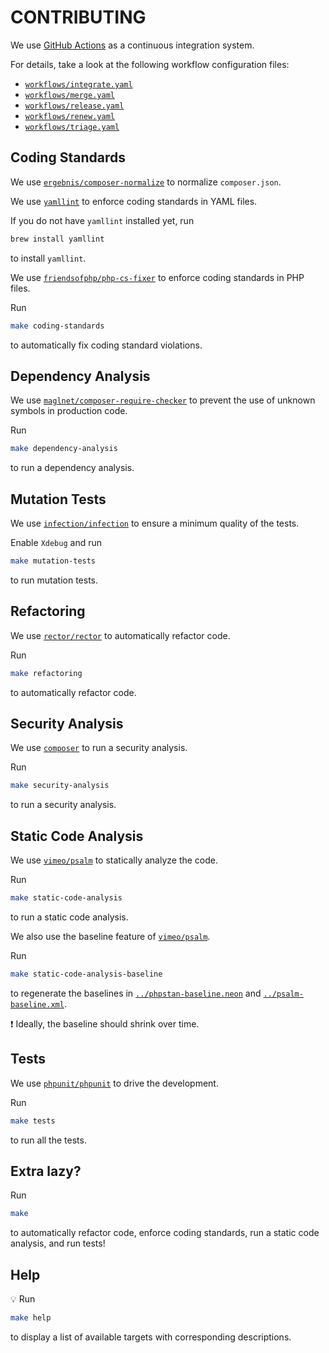 # CONTRIBUTING

We use [GitHub Actions](https://github.com/features/actions) as a continuous integration system.

For details, take a look at the following workflow configuration files:

- [`workflows/integrate.yaml`](workflows/integrate.yaml)
- [`workflows/merge.yaml`](workflows/merge.yaml)
- [`workflows/release.yaml`](workflows/release.yaml)
- [`workflows/renew.yaml`](workflows/renew.yaml)
- [`workflows/triage.yaml`](workflows/triage.yaml)

## Coding Standards

We use [`ergebnis/composer-normalize`](https://github.com/ergebnis/composer-normalize) to normalize `composer.json`.

We use [`yamllint`](https://github.com/adrienverge/yamllint) to enforce coding standards in YAML files.

If you do not have `yamllint` installed yet, run

```sh
brew install yamllint
```

to install `yamllint`.

We use [`friendsofphp/php-cs-fixer`](https://github.com/FriendsOfPHP/PHP-CS-Fixer) to enforce coding standards in PHP files.

Run

```sh
make coding-standards
```

to automatically fix coding standard violations.

## Dependency Analysis

We use [`maglnet/composer-require-checker`](https://github.com/maglnet/ComposerRequireChecker) to prevent the use of unknown symbols in production code.

Run

```sh
make dependency-analysis
```

to run a dependency analysis.

## Mutation Tests

We use [`infection/infection`](https://github.com/infection/infection) to ensure a minimum quality of the tests.

Enable `Xdebug` and run

```sh
make mutation-tests
```

to run mutation tests.

## Refactoring

We use [`rector/rector`](https://github.com/rectorphp/rector) to automatically refactor code.

Run

```sh
make refactoring
```

to automatically refactor code.

## Security Analysis

We use [`composer`](https://github.com/composer/composer) to run a security analysis.

Run

```sh
make security-analysis
```

to run a security analysis.

## Static Code Analysis

We use [`vimeo/psalm`](https://github.com/vimeo/psalm) to statically analyze the code.

Run

```sh
make static-code-analysis
```

to run a static code analysis.

We also use the baseline feature of [`vimeo/psalm`](https://psalm.dev/docs/running_psalm/dealing_with_code_issues/#using-a-baseline-file).

Run

```sh
make static-code-analysis-baseline
```

to regenerate the baselines in [`../phpstan-baseline.neon`](../phpstan-baseline.neon) and [`../psalm-baseline.xml`](../psalm-baseline.xml).

:exclamation: Ideally, the baseline should shrink over time.

## Tests

We use [`phpunit/phpunit`](https://github.com/sebastianbergmann/phpunit) to drive the development.

Run

```sh
make tests
```

to run all the tests.

## Extra lazy?

Run

```sh
make
```

to automatically refactor code, enforce coding standards, run a static code analysis, and run tests!

## Help

:bulb: Run

```sh
make help
```

to display a list of available targets with corresponding descriptions.
